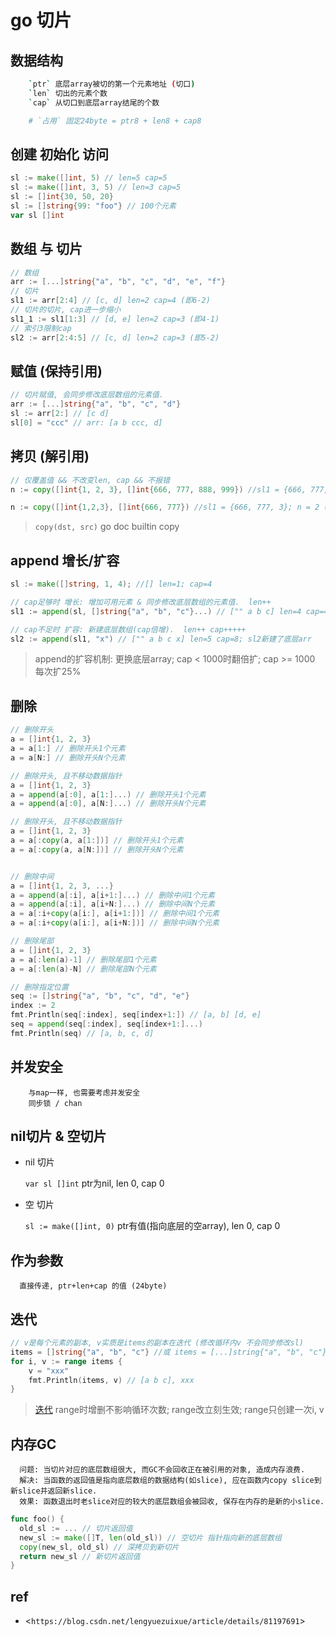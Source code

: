 # go 切片

## 数据结构

```bash
    `ptr` 底层array被切的第一个元素地址 (切口)
    `len` 切出的元素个数
    `cap` 从切口到底层array结尾的个数

    # `占用` 固定24byte = ptr8 + len8 + cap8
```

## 创建 初始化 访问

```go
sl := make([]int, 5) // len=5 cap=5
sl := make([]int, 3, 5) // len=3 cap=5
sl := []int{30, 50, 20}
sl := []string{99: "foo"} // 100个元素
var sl []int
```

## 数组 与 切片

```go
// 数组
arr := [...]string{"a", "b", "c", "d", "e", "f"}
// 切片
sl1 := arr[2:4] // [c, d] len=2 cap=4 (即6-2)
// 切片的切片, cap进一步缩小
sl1_1 := sl1[1:3] // [d, e] len=2 cap=3 (即4-1)
// 索引3限制cap
sl2 := arr[2:4:5] // [c, d] len=2 cap=3 (即5-2)
```

## 赋值 (保持引用)

```go
// 切片赋值, 会同步修改底层数组的元素值.
arr := [...]string{"a", "b", "c", "d"}
sl := arr[2:] // [c d]
sl[0] = "ccc" // arr: [a b ccc, d]
```

## 拷贝 (解引用)

```go
// 仅覆盖值 && 不改变len, cap && 不报错
n := copy([]int{1, 2, 3}, []int{666, 777, 888, 999}) //sl1 = {666, 777, 888}; n = 3 (即copy了3个值)

n := copy([]int{1,2,3}, []int{666, 777}) //sl1 = {666, 777, 3}; n = 2 (即copy了2个值)
```

> `copy(dst, src)` go doc builtin copy

## append 增长/扩容

```go
sl := make([]string, 1, 4); //[] len=1; cap=4

// cap足够时 增长: 增加可用元素 & 同步修改底层数组的元素值.  len++
sl1 := append(sl, []string{"a", "b", "c"}...) // ["" a b c] len=4 cap=4; sl&sl1共享底层arr

// cap不足时 扩容: 新建底层数组(cap倍增).  len++ cap+++++
sl2 := append(sl1, "x") // ["" a b c x] len=5 cap=8; sl2新建了底层arr
```

> append的扩容机制: 更换底层array; cap < 1000时翻倍扩;  cap >= 1000 每次扩25%

## 删除

```go
// 删除开头
a = []int{1, 2, 3}
a = a[1:] // 删除开头1个元素
a = a[N:] // 删除开头N个元素

// 删除开头, 且不移动数据指针
a = []int{1, 2, 3}
a = append(a[:0], a[1:]...) // 删除开头1个元素
a = append(a[:0], a[N:]...) // 删除开头N个元素

// 删除开头, 且不移动数据指针
a = []int{1, 2, 3}
a = a[:copy(a, a[1:])] // 删除开头1个元素
a = a[:copy(a, a[N:])] // 删除开头N个元素


// 删除中间
a = []int{1, 2, 3, ...}
a = append(a[:i], a[i+1:]...) // 删除中间1个元素
a = append(a[:i], a[i+N:]...) // 删除中间N个元素
a = a[:i+copy(a[i:], a[i+1:])] // 删除中间1个元素
a = a[:i+copy(a[i:], a[i+N:])] // 删除中间N个元素

// 删除尾部
a = []int{1, 2, 3}
a = a[:len(a)-1] // 删除尾部1个元素
a = a[:len(a)-N] // 删除尾部N个元素

// 删除指定位置
seq := []string{"a", "b", "c", "d", "e"}
index := 2
fmt.Println(seq[:index], seq[index+1:]) // [a, b] [d, e]
seq = append(seq[:index], seq[index+1:]...)
fmt.Println(seq) // [a, b, c, d]
```

## 并发安全

        与map一样, 也需要考虑并发安全
        同步锁 / chan

## nil切片 & 空切片

- nil 切片

  `var sl []int`  ptr为nil, len 0, cap 0  

- 空 切片

  `sl := make([]int, 0)` ptr有值(指向底层的空array), len 0, cap 0

## 作为参数

      直接传递, ptr+len+cap 的值 (24byte)

## 迭代

```go
// v是每个元素的副本, v实质是items的副本在迭代 (修改循环内v 不会同步修改sl)
items = []string{"a", "b", "c"} //或 items = [...]string{"a", "b", "c"}
for i, v := range items {
    v = "xxx"
    fmt.Println(items, v) // [a b c], xxx
}
```

> [迭代](src/go/basic/range_test.go) range时增删不影响循环次数; range改立刻生效; range只创建一次i, v

## 内存GC

      问题: 当切片对应的底层数组很大, 而GC不会回收正在被引用的对象, 造成内存浪费.  
      解决: 当函数的返回值是指向底层数组的数据结构(如slice), 应在函数内copy slice到新slice并返回新slice.
      效果: 函数退出时老slice对应的较大的底层数组会被回收, 保存在内存的是新的小slice.

```go
func foo() {
  old_sl := ... // 切片返回值
  new_sl := make([]T, len(old_sl)) // 空切片 指针指向新的底层数组
  copy(new_sl, old_sl) // 深拷贝到新切片
  return new_sl // 新切片返回值
}
```

## ref

- <`https://blog.csdn.net/lengyuezuixue/article/details/81197691`>
